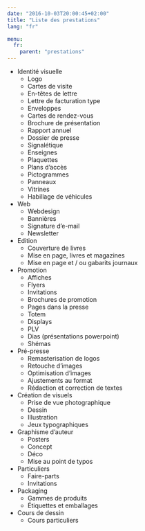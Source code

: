 ```yaml
---
date: "2016-10-03T20:00:45+02:00"
title: "Liste des prestations"
lang: "fr"

menu:
  fr:
    parent: "prestations"
---
```


* Identité visuelle
    * Logo
    * Cartes de visite
    * En-têtes de lettre
    * Lettre de facturation type
    * Enveloppes
    * Cartes de rendez-vous
    * Brochure de présentation
    * Rapport annuel
    * Dossier de presse
    * Signalétique
    * Enseignes
    * Plaquettes
    * Plans d’accès
    * Pictogrammes
    * Panneaux
    * Vitrines
    * Habillage de véhicules
* Web
    * Webdesign
    * Bannières
    * Signature d’e-mail
    * Newsletter
* Edition
    * Couverture de livres
    * Mise en page, livres et magazines
    * Mise en page et / ou gabarits journaux
* Promotion
    * Affiches
    * Flyers
    * Invitations
    * Brochures de promotion
    * Pages dans la presse
    * Totem
    * Displays
    * PLV
    * Dias (présentations powerpoint)
    * Shémas
* Pré-presse
    * Remasterisation de logos
    * Retouche d’images
    * Optimisation d’images
    * Ajustements au format
    * Rédaction et correction de textes
* Création de visuels
    * Prise de vue photographique
    * Dessin
    * Illustration
    * Jeux typographiques
* Graphisme d’auteur
    * Posters
    * Concept
    * Déco
    * Mise au point de typos
* Particuliers
    * Faire-parts
    * Invitations
* Packaging
    * Gammes de produits
    * Étiquettes et emballages
* Cours de dessin
    * Cours particuliers
